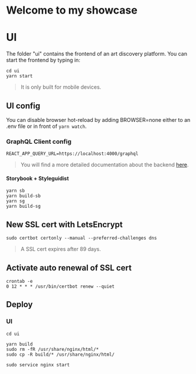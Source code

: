 # Welcome to my showcase

# UI
The folder "ui" contains the frontend of an art discovery platform.
You can start the frontend by typing in:
```
cd ui
yarn start
```

> It is only built for mobile devices.

## UI config
You can disable browser hot-reload by adding BROWSER=none either
to an .env file or in front of `yarn watch`.

### GraphQL Client config
```
REACT_APP_QUERY_URL=https://localhost:4000/graphql
```

> You will find a more detailed documentation about the backend [here](https://github.com/andreasreuter/showcase/blob/master/graphql-server/readme.md).

#### Storybook + Styleguidist
```
yarn sb
yarn build-sb
yarn sg
yarn build-sg
```

## New SSL cert with LetsEncrypt
```
sudo certbot certonly --manual --preferred-challenges dns
```
> A SSL cert expires after 89 days.

## Activate auto renewal of SSL cert
```
crontab -e
0 12 * * * /usr/bin/certbot renew --quiet
```

## Deploy
### UI
```
cd ui

yarn build
sudo rm -fR /usr/share/nginx/html/*
sudo cp -R build/* /usr/share/nginx/html/

sudo service nginx start
```
